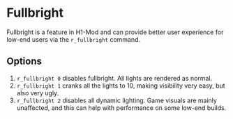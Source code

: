 # Fullbright

Fullbright is a feature in H1-Mod and can provide better user experience for low-end users via the `r_fullbright` command.

## Options

1. `r_fullbright 0` disables fullbright. All lights are rendered as normal.
2. `r_fullbright 1` cranks all the lights to 10, making visibility very easy, but also very ugly.
3. `r_fullbright 2` disables all dynamic lighting. Game visuals are mainly unaffected, and this can help with performance on some low-end builds.
